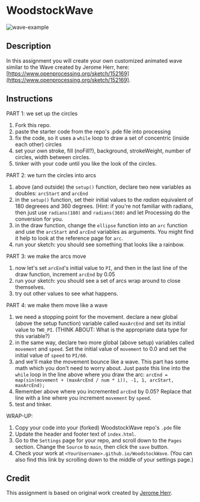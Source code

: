# WoodstockWave

![wave-example](wave-example.png)

## Description
In this assignment you will create your own customized animated wave similar to the Wave created by Jerome Herr, here: [https://www.openprocessing.org/sketch/152169](https://www.openprocessing.org/sketch/152169).

## Instructions
PART 1: we set up the circles

1. Fork this repo.
1. paste the starter code from the repo's .pde file into processing
1. fix the code, so it uses a `while` loop to draw a set of concentric (inside each other) circles
1. set your own stroke, fill (noFill?), background, strokeWeight, number of circles, width between circles.
1. tinker with your code until you like the look of the circles.

PART 2: we turn the circles into arcs

1. above (and outside) the `setup()` function, declare two new variables as doubles: `arcStart` and `arcEnd`
1. in the `setup()` function, set their initial values to the _radian_ equivalent of 180 degreees and 360 degrees. (Hint: if you're not familiar with radians, then just use `radians(180)` and `radians(360)` and let Processing do the conversion for you.
1. in the draw function, change the `ellipse` function into an `arc` function and use the `arcStart` and `arcEnd` variables as arguments. You might find it help to look at the reference page for `arc`.
1. run your sketch: you should see something that looks like a rainbow.

PART 3: we make the arcs move

1. now let's set `arcEnd`'s initial value to `PI`, and then in the last line of the draw function, increment `arcEnd` by 0.05
1. run your sketch: you should see a set of arcs wrap around to close themselves.
1. try out other values to see what happens.

PART 4: we make them move like a wave

1. we need a stopping point for the movement. declare a new global (above the setup function) variable called `maxArcEnd` and set its initial value to `TWO_PI`. (THINK ABOUT: What is the appropriate data type for this variable?)
1. in the same way, declare two more global (above setup) variables called `movement` and `speed`. Set the initial value of `movement` to 0.0 and set the initial value of `speed` to `PI/60`.
1. and we'll make the movement bounce like a wave. This part has some math which you don't need to worry about. Just paste this line into the `while` loop in the line above where you draw the arc: `arcEnd = map(sin(movement + (maxArcEnd / num * i)), -1, 1, arcStart, maxArcEnd);`
1. Remember above where you incremented `arcEnd` by 0.05? Replace that line with a line where you increment `movement` by `speed`.
1. test and tinker.

WRAP-UP:

1. Copy your code into your (forked) WoodstockWave repo's `.pde` file
1. Update the header and footer text of `index.html`.
1. Go to the `Settings` page for your repo, and scroll down to the `Pages` section. Change the `Source` to `main`, then click the `save` button.
1. Check your work at `<YourUsername>.github.io/WoodstockWave`. (You can also find this link by scrolling down to the middle of your settings page.)

## Credit
This assignment is based on original work created by [Jerome Herr](https://www.openprocessing.org/user/28663).
